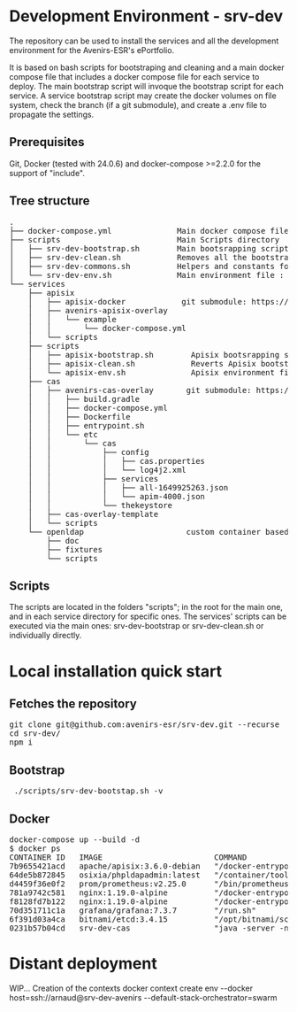 # Development Environment - srv-dev
The repository can be used to install the services and all the development environment for the Avenirs-ESR's ePortfolio.

It is based on bash scripts for bootstraping and cleaning and a main docker compose file that includes a docker compose file for each service to deploy.
The main bootstrap script will invoque the bootstrap script for each service. A service bootstrap script may create the docker volumes on file system, 
check the branch (if a git submodule), and create a .env file to propagate the settings.

## Prerequisites
Git, Docker (tested with 24.0.6) and docker-compose >=2.2.0 for the support of "include".

## Tree structure

<pre>
. 
├── docker-compose.yml              Main docker compose file
├── scripts                         Main Scripts directory
│   ├── srv-dev-bootstrap.sh        Main bootsrapping script
│   ├── srv-dev-clean.sh            Removes all the bootstrap modifications
│   ├── srv-dev-commons.sh          Helpers and constants for the bash scripts
│   └── srv-dev-env.sh              Main environment file : can override the services environment files.
└── services
    ├── apisix
    │   ├── apisix-docker            git submodule: https://github.com/apache/apisix-docker.git
    │   ├── avenirs-apisix-overlay
    │   │   └── example
    │   │       └── docker-compose.yml
    │   └── scripts                
    ├── scripts                       
    │   ├── apisix-bootstrap.sh        Apisix bootsrapping script
    │   ├── apisix-clean.sh            Reverts Apisix bootstrapping
    │   └── apisix-env.sh              Apisix environment file
    ├── cas
    │   ├── avenirs-cas-overlay       git submodule: https://github.com/apereo/cas-overlay-template.git 
    │   │   ├── build.gradle
    │   │   ├── docker-compose.yml
    │   │   ├── Dockerfile
    │   │   ├── entrypoint.sh
    │   │   └── etc
    │   │       └── cas
    │   │           ├── config
    │   │           │   ├── cas.properties
    │   │           │   └── log4j2.xml
    │   │           ├── services
    │   │           │   ├── all-1649925263.json
    │   │           │   └── apim-4000.json
    │   │           └── thekeystore
    │   ├── cas-overlay-template
    │   └── scripts
    └── openldap                      custom container based on osixia's images
        ├── doc
        ├── fixtures
        └── scripts
</pre>

## Scripts
The scripts are located in the folders "scripts"; in the root for the main one, and in each service directory for specific ones.
The services' scripts can be executed via the main ones: srv-dev-bootstrap or srv-dev-clean.sh or individually directly.


# Local installation quick start

## Fetches the repository
<pre>
git clone git@github.com:avenirs-esr/srv-dev.git --recurse
cd srv-dev/
npm i
</pre>

## Bootstrap
<pre>
 ./scripts/srv-dev-bootstap.sh -v
</pre>

## Docker
<pre>
docker-compose up --build -d
$ docker ps
CONTAINER ID   IMAGE                        COMMAND                  CREATED       STATUS       PORTS                                                                                                                                                                                            NAMES
7b9655421acd   apache/apisix:3.6.0-debian   "/docker-entrypoint.…"   2 hours ago   Up 2 hours   0.0.0.0:9080->9080/tcp, :::9080->9080/tcp, 0.0.0.0:9091-9092->9091-9092/tcp, :::9091-9092->9091-9092/tcp, 0.0.0.0:9180->9180/tcp, :::9180->9180/tcp, 0.0.0.0:9443->9443/tcp, :::9443->9443/tcp   apisix
64de5b872845   osixia/phpldapadmin:latest   "/container/tool/run"    2 hours ago   Up 2 hours   443/tcp, 0.0.0.0:8080->80/tcp, :::8080->80/tcp                                                                                                                                                   ldapadmin
d4459f36e0f2   prom/prometheus:v2.25.0      "/bin/prometheus --c…"   2 hours ago   Up 2 hours   0.0.0.0:9090->9090/tcp, :::9090->9090/tcp                                                                                                                                                        apisix_prometheus
781a9742c581   nginx:1.19.0-alpine          "/docker-entrypoint.…"   2 hours ago   Up 2 hours   0.0.0.0:9082->80/tcp, :::9082->80/tcp                                                                                                                                                            apisix_nginx2
f8128fd7b122   nginx:1.19.0-alpine          "/docker-entrypoint.…"   2 hours ago   Up 2 hours   0.0.0.0:9081->80/tcp, :::9081->80/tcp                                                                                                                                                            apisix_nginx1
70d351711c1a   grafana/grafana:7.3.7        "/run.sh"                2 hours ago   Up 2 hours   0.0.0.0:3000->3000/tcp, :::3000->3000/tcp                                                                                                                                                        apisix_grafana
6f391d03a4ca   bitnami/etcd:3.4.15          "/opt/bitnami/script…"   2 hours ago   Up 2 hours   0.0.0.0:2379->2379/tcp, :::2379->2379/tcp, 2380/tcp                                                                                                                                              apisix_etcd
0231b57b04cd   srv-dev-cas                  "java -server -nover…"   2 hours ago   Up 2 hours   0.0.0.0:8443->8443/tcp, :::8443->8443/tcp, 0.0.0.0:8081->8080/tcp, :::8081->8080/tcp 
</pre>

# Distant deployment

WIP...
Creation of the contexts
  docker context create env --docker host=ssh://arnaud@srv-dev-avenirs --default-stack-orchestrator=swarm